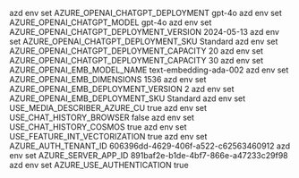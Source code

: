 azd env set AZURE_OPENAI_CHATGPT_DEPLOYMENT gpt-4o
azd env set AZURE_OPENAI_CHATGPT_MODEL gpt-4o
azd env set AZURE_OPENAI_CHATGPT_DEPLOYMENT_VERSION 2024-05-13
azd env set AZURE_OPENAI_CHATGPT_DEPLOYMENT_SKU Standard
azd env set AZURE_OPENAI_CHATGPT_DEPLOYMENT_CAPACITY 20 
azd env set AZURE_OPENAI_CHATGPT_DEPLOYMENT_CAPACITY 30
azd env set AZURE_OPENAI_EMB_MODEL_NAME text-embedding-ada-002
azd env set AZURE_OPENAI_EMB_DIMENSIONS 1536
azd env set AZURE_OPENAI_EMB_DEPLOYMENT_VERSION 2
azd env set AZURE_OPENAI_EMB_DEPLOYMENT_SKU Standard
azd env set USE_MEDIA_DESCRIBER_AZURE_CU true
azd env set USE_CHAT_HISTORY_BROWSER false
azd env set USE_CHAT_HISTORY_COSMOS true
azd env set USE_FEATURE_INT_VECTORIZATION true
azd env set AZURE_AUTH_TENANT_ID 606396dd-4629-406f-a522-c62563460912
azd env set AZURE_SERVER_APP_ID 891baf2e-b1de-4bf7-866e-a47233c29f98
azd env set AZURE_USE_AUTHENTICATION true